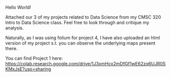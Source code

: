 Hello World!

Attached our 3 of my projects related to Data Science from my CMSC 320 Intro to Data Science class. Feel free to look through and critique my analysis.

Naturally, as I was using folium for project 4, I have also uploaded an html version of my project s.t. you can observe the underlying maps present there. 

You can find Project 1 here: https://colab.research.google.com/drive/1J3xmHcx2mDfGf1wE62zq6UJR0SKMxJsE?usp=sharing

